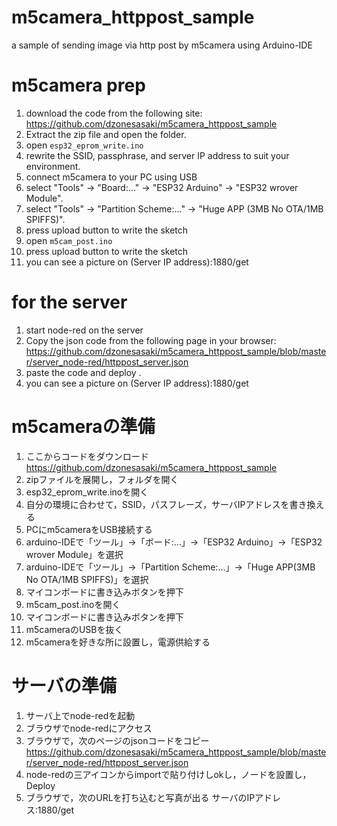 # m5camera_httppost_sample
a sample of sending image via http post by m5camera using Arduino-IDE

# m5camera prep

1. download the code from the following site: https://github.com/dzonesasaki/m5camera_httppost_sample 
2. Extract the zip file and open the folder.
3. open ```esp32_eprom_write.ino```
4. rewrite the SSID, passphrase, and server IP address to suit your environment.
5. connect m5camera to your PC using USB
6. select  "Tools" -> "Board:..." -> "ESP32 Arduino" -> "ESP32 wrover Module".
7. select "Tools" -> "Partition Scheme:..." -> "Huge APP (3MB No OTA/1MB SPIFFS)". 
8. press upload button to write the sketch
9.  open ```m5cam_post.ino```
10. press upload button to write the sketch
11. you can see a picture on (Server IP address):1880/get

# for the server

1. start node-red on the server
2. Copy the json code from the following page in your browser: https://github.com/dzonesasaki/m5camera_httppost_sample/blob/master/server_node-red/httppost_server.json
3. paste the code and deploy .
4. you can see a picture on (Server IP address):1880/get

# m5cameraの準備

1. ここからコードをダウンロード https://github.com/dzonesasaki/m5camera_httppost_sample 
2. zipファイルを展開し，フォルダを開く
3. esp32_eprom_write.inoを開く
4. 自分の環境に合わせて，SSID，パスフレーズ，サーバIPアドレスを書き換える
5. PCにm5cameraをUSB接続する
6. arduino-IDEで「ツール」→「ボード:...」→「ESP32 Arduino」→「ESP32 wrover Module」を選択
7. arduino-IDEで「ツール」→「Partition Scheme:...」→「Huge APP(3MB No OTA/1MB SPIFFS)」を選択
8. マイコンボードに書き込みボタンを押下
9. m5cam_post.inoを開く
10. マイコンボードに書き込みボタンを押下
11. m5cameraのUSBを抜く
12. m5cameraを好きな所に設置し，電源供給する

# サーバの準備

1. サーバ上でnode-redを起動
2. ブラウザでnode-redにアクセス
3. ブラウザで，次のページのjsonコードをコピー https://github.com/dzonesasaki/m5camera_httppost_sample/blob/master/server_node-red/httppost_server.json
4. node-redの三アイコンからimportで貼り付けしokし，ノードを設置し，Deploy
5. ブラウザで，次のURLを打ち込むと写真が出る サーバのIPアドレス:1880/get
